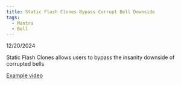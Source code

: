 ```yaml
---
title: Static Flash Clones Bypass Corrupt Bell Downside
tags:
  - Mantra
  - Bell
---
```

12/20/2024

Static Flash Clones allows users to bypass the insanity downside of corrupted bells

[Example video](https://cdn.discordapp.com/attachments/1129854924243607562/1319790715223412838/Insanity.mp4?ex=67916e63&is=67901ce3&hm=264e299f692ec70dd76666edac2785d4d33199fa40006d38b6c16e289b6fc9eb&)
